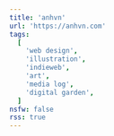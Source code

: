 ```yaml
---
title: 'anhvn'
url: 'https://anhvn.com'
tags:
  [
    'web design',
    'illustration',
    'indieweb',
    'art',
    'media log',
    'digital garden',
  ]
nsfw: false
rss: true
---
```

